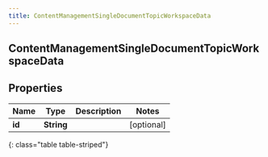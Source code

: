 ```yaml
---
title: ContentManagementSingleDocumentTopicWorkspaceData
---
```

## ContentManagementSingleDocumentTopicWorkspaceData


## Properties

| Name | Type | Description | Notes |
| ------------ | ------------- | ------------- | ------------- |
| **id** | **String** |  |  [optional] |
{: class="table table-striped"}



